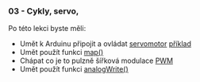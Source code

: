 ### 03 - Cykly, servo, 

Po této lekci byste měli: 

- Umět k Arduinu připojit a ovládat [servomotor](https://navody.dratek.cz/arduino-projekty/servo-motor.html) [příklad](/prezentace/03_priklad.md)
- Umět použít funkci [map()](https://bastlirna.hwkitchen.cz/uzitecne-funkce-3/#map)
- Chápat co je to pulzně šířková modulace [PWM](https://cs.wikipedia.org/wiki/Pulzn%C4%9B_%C5%A1%C3%AD%C5%99kov%C3%A1_modulace)
- Umět použít funkci [analogWrite()](https://bastlirna.hwkitchen.cz/arduino-zaklady-6-zhasinani/)
